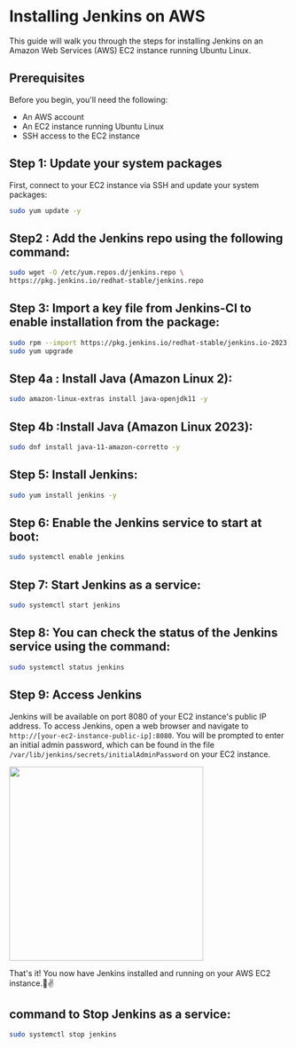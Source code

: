 # Installing Jenkins on AWS

This guide will walk you through the steps for installing Jenkins on an Amazon Web Services (AWS) EC2 instance running Ubuntu Linux.

## Prerequisites

Before you begin, you'll need the following:

- An AWS account
- An EC2 instance running Ubuntu Linux
- SSH access to the EC2 instance

## Step 1: Update your system packages

First, connect to your EC2 instance via SSH and update your system packages:

```sh
sudo yum update -y
```

## Step2 : Add the Jenkins repo using the following command:

```sh 
sudo wget -O /etc/yum.repos.d/jenkins.repo \
https://pkg.jenkins.io/redhat-stable/jenkins.repo 
```

## Step 3: Import a key file from Jenkins-CI to enable installation from the package:

```sh 
sudo rpm --import https://pkg.jenkins.io/redhat-stable/jenkins.io-2023.key
sudo yum upgrade
```


## Step 4a : Install Java (Amazon Linux 2):
```sh 
sudo amazon-linux-extras install java-openjdk11 -y
```

## Step 4b :Install Java (Amazon Linux 2023):

```sh 
sudo dnf install java-11-amazon-corretto -y
```


## Step 5: Install Jenkins:

```sh 
sudo yum install jenkins -y
```

## Step 6: Enable the Jenkins service to start at boot:

```sh 
sudo systemctl enable jenkins
```

## Step 7: Start Jenkins as a service:

```sh 
sudo systemctl start jenkins
```

## Step 8: You can check the status of the Jenkins service using the command:

```sh 
sudo systemctl status jenkins
```

## Step 9: Access Jenkins

Jenkins will be available on port 8080 of your EC2 instance's public IP address. To access Jenkins, open a web browser and navigate to `http://[your-ec2-instance-public-ip]:8080`. You will be prompted to enter an initial admin password, which can be found in the file `/var/lib/jenkins/secrets/initialAdminPassword` on your EC2 instance.


<img src="/images/jenkinsonEC2.png" width=350 height=350 />


That's it! You now have Jenkins installed and running on your AWS EC2 instance.🙌✌️

## command to Stop Jenkins as a service:

```sh 
sudo systemctl stop jenkins
```
